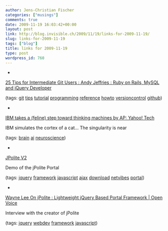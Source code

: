 ```yaml
---
author: Jens-Christian Fischer
categories: ["musings"]
comments: true
date: 2009-11-19 16:03:42+00:00
layout: post
link: http://blog.invisible.ch/2009/11/19/links-for-2009-11-19/
slug: links-for-2009-11-19
tags: ["blog"]
title: links for 2009-11-19
type: post
wordpress_id: 760
---
```


  * 
                

[25 Tips for Intermediate Git Users : Andy Jeffries : Ruby on Rails, MySQL and jQuery Developer](http://andyjeffries.co.uk/articles/25-tips-for-intermediate-git-users)


                
                

(tags: [git](http://delicious.com/jaycee/git) [tips](http://delicious.com/jaycee/tips) [tutorial](http://delicious.com/jaycee/tutorial) [programming](http://delicious.com/jaycee/programming) [reference](http://delicious.com/jaycee/reference) [howto](http://delicious.com/jaycee/howto) [versioncontrol](http://delicious.com/jaycee/versioncontrol) [github](http://delicious.com/jaycee/github))


            
  * 
                

[IBM takes a (feline) step toward thinking machines by AP: Yahoo! Tech](http://tech.yahoo.com/news/ap/20091118/ap_on_hi_te/us_tec_ibm_brain_mapping?1)


                

IBM simulates the cortex of a cat... The singularity is near


                

(tags: [brain](http://delicious.com/jaycee/brain) [ai](http://delicious.com/jaycee/ai) [neuroscience](http://delicious.com/jaycee/neuroscience))


            
  * 
                

[JPolite V2](http://www.trilancer.com/jpolite2/index1.html)


                

Demo of the jPolite Portal


                

(tags: [jquery](http://delicious.com/jaycee/jquery) [framework](http://delicious.com/jaycee/framework) [javascript](http://delicious.com/jaycee/javascript) [ajax](http://delicious.com/jaycee/ajax) [download](http://delicious.com/jaycee/download) [netvibes](http://delicious.com/jaycee/netvibes) [portal](http://delicious.com/jaycee/portal))


            
  * 
                

[Wayne Lee On jPolite : Lightweight jQuery Based Portal Framework | Open Voice](http://openvoice.ossreleasefeed.com/2009/11/wayne-lee-on-jpolite-lightweight-jquery-based-portal-framework/)


                

Interview with the creator of jPolite


                

(tags: [jquery](http://delicious.com/jaycee/jquery) [webdev](http://delicious.com/jaycee/webdev) [framework](http://delicious.com/jaycee/framework) [javascript](http://delicious.com/jaycee/javascript))


            
